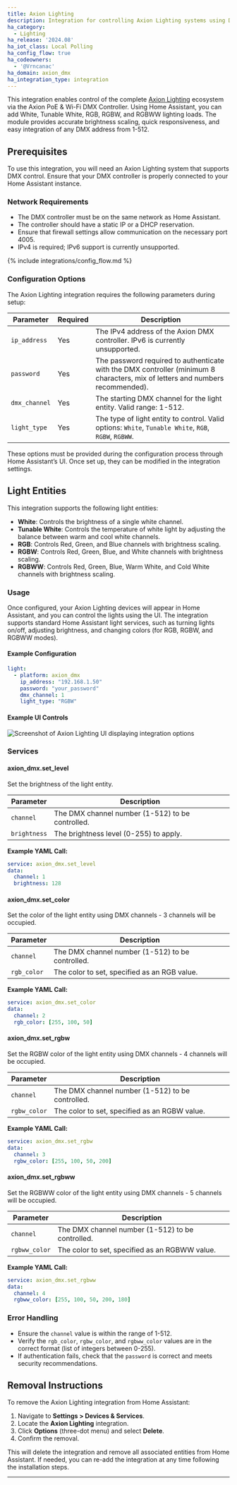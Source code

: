 ```yaml
---
title: Axion Lighting
description: Integration for controlling Axion Lighting systems using DMX protocol.
ha_category:
  - Lighting
ha_release: '2024.08'
ha_iot_class: Local Polling
ha_config_flow: true
ha_codeowners:
  - '@Vrncanac'
ha_domain: axion_dmx
ha_integration_type: integration
---
```


This integration enables control of the complete [Axion Lighting](https://axionlighting.com/) ecosystem via the Axion PoE & Wi-Fi DMX Controller. Using Home Assistant, you can add White, Tunable White, RGB, RGBW, and RGBWW lighting loads. The module provides accurate brightness scaling, quick responsiveness, and easy integration of any DMX address from 1-512.

## Prerequisites

To use this integration, you will need an Axion Lighting system that supports DMX control. Ensure that your DMX controller is properly connected to your Home Assistant instance.

### Network Requirements

- The DMX controller must be on the same network as Home Assistant.
- The controller should have a static IP or a DHCP reservation.
- Ensure that firewall settings allow communication on the necessary port 4005.
- IPv4 is required; IPv6 support is currently unsupported.

{% include integrations/config_flow.md %}

### Configuration Options

The Axion Lighting integration requires the following parameters during setup:

| Parameter      | Required | Description |
|--------------|----------|-------------|
| `ip_address` |  Yes  | The IPv4 address of the Axion DMX controller. IPv6 is currently unsupported. |
| `password`   |  Yes  | The password required to authenticate with the DMX controller (minimum 8 characters, mix of letters and numbers recommended). |
| `dmx_channel` |  Yes  | The starting DMX channel for the light entity. Valid range: 1-512. |
| `light_type` |  Yes  | The type of light entity to control. Valid options: `White`, `Tunable White`, `RGB`, `RGBW`, `RGBWW`. |

These options must be provided during the configuration process through Home Assistant’s UI. Once set up, they can be modified in the integration settings.

## Light Entities

This integration supports the following light entities:

- **White**: Controls the brightness of a single white channel.
- **Tunable White**: Controls the temperature of white light by adjusting the balance between warm and cool white channels.
- **RGB**: Controls Red, Green, and Blue channels with brightness scaling.
- **RGBW**: Controls Red, Green, Blue, and White channels with brightness scaling.
- **RGBWW**: Controls Red, Green, Blue, Warm White, and Cold White channels with brightness scaling.

### Usage

Once configured, your Axion Lighting devices will appear in Home Assistant, and you can control the lights using the UI. The integration supports standard Home Assistant light services, such as turning lights on/off, adjusting brightness, and changing colors (for RGB, RGBW, and RGBWW modes).

#### Example Configuration

```yaml
light:
  - platform: axion_dmx
    ip_address: "192.168.1.50"
    password: "your_password"
    dmx_channel: 1
    light_type: "RGBW"
```

#### Example UI Controls

<p class='img'>
  <img src='/images/screenshots/Axion_lighting_localUI.png' alt='Screenshot of Axion Lighting UI displaying integration options' />
</p>

### Services

#### axion_dmx.set_level

Set the brightness of the light entity.

| Parameter    | Description |
|-------------|-------------|
| `channel`   | The DMX channel number (1-512) to be controlled. |
| `brightness` | The brightness level (0-255) to apply. |

**Example YAML Call:**

```yaml
service: axion_dmx.set_level
data:
  channel: 1
  brightness: 128
```

#### axion_dmx.set_color

Set the color of the light entity using DMX channels - 3 channels will be occupied.

| Parameter    | Description |
|-------------|-------------|
| `channel`   | The DMX channel number (1-512) to be controlled. |
| `rgb_color` | The color to set, specified as an RGB value. |

**Example YAML Call:**

```yaml
service: axion_dmx.set_color
data:
  channel: 2
  rgb_color: [255, 100, 50]
```

#### axion_dmx.set_rgbw

Set the RGBW color of the light entity using DMX channels - 4 channels will be occupied.

| Parameter    | Description |
|-------------|-------------|
| `channel`   | The DMX channel number (1-512) to be controlled. |
| `rgbw_color` | The color to set, specified as an RGBW value. |

**Example YAML Call:**

```yaml
service: axion_dmx.set_rgbw
data:
  channel: 3
  rgbw_color: [255, 100, 50, 200]
```

#### axion_dmx.set_rgbww

Set the RGBWW color of the light entity using DMX channels - 5 channels will be occupied.

| Parameter    | Description |
|-------------|-------------|
| `channel`   | The DMX channel number (1-512) to be controlled. |
| `rgbww_color` | The color to set, specified as an RGBWW value. |

**Example YAML Call:**

```yaml
service: axion_dmx.set_rgbww
data:
  channel: 4
  rgbww_color: [255, 100, 50, 200, 180]
```

### Error Handling

- Ensure the `channel` value is within the range of 1-512.
- Verify the `rgb_color`, `rgbw_color`, and `rgbww_color` values are in the correct format (list of integers between 0-255).
- If authentication fails, check that the `password` is correct and meets security recommendations.

## Removal Instructions

To remove the Axion Lighting integration from Home Assistant:

1. Navigate to **Settings > Devices & Services**.
2. Locate the **Axion Lighting** integration.
3. Click **Options** (three-dot menu) and select **Delete**.
4. Confirm the removal.

This will delete the integration and remove all associated entities from Home Assistant. If needed, you can re-add the integration at any time following the installation steps.

---
